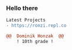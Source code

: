 ### Hello there 


```diff
Latest Projects 
- https://ronzi.repl.co 
```
```diff
@@  Dominik Honzak  @@
    ! 10th grade !
```
